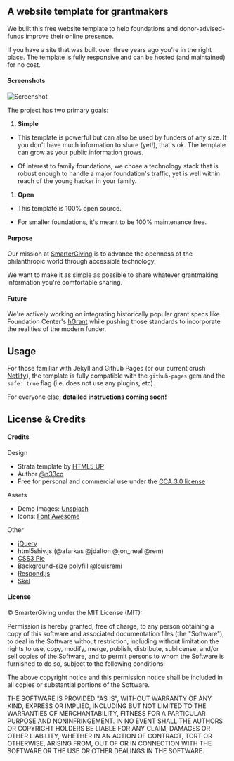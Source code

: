 ## A website template for grantmakers  

We built this free website template to help foundations and donor-advised-funds improve their online presence.  

If you have a site that was built over three years ago you're in the right place. The template is fully responsive and can be hosted (and maintained) for no cost.  

#### Screenshots  

![Screenshot](https://raw.githubusercontent.com/smartergiving/foundation-website-template/master/assets/images/readme-screenshots/responsive.png "Screenshot")  

The project has two primary goals:

1. **Simple**  

  - This template is powerful but can also be used by funders of any size. If you don't have much information to share (yet!), that's ok. The template can grow as your public information grows.  

  - Of interest to family foundations, we chose a technology stack that is robust enough to handle a major foundation's traffic, yet is well within reach of the young hacker in your family.  

1. **Open**  
  - This template is 100% open source.   

  - For smaller foundations, it's meant to be 100% maintenance free.  
   
#### Purpose  

Our mission at [SmarterGiving](https://smartergiving.org) is to advance the openness of the philanthropic world through accessible technology.  

We want to make it as simple as possible to share whatever grantmaking information you're comfortable sharing.  

#### Future  

We're actively working on integrating historically popular grant specs like Foundation Center's [hGrant](http://foundationcenter.org/grantmakers/hgrant.html) while pushing those standards to incorporate the realities of the modern funder.  

## Usage  

For those familiar with Jekyll and Github Pages (or our current crush [Netlify](https://www.netlify.com/)), the template is fully compatible with the `github-pages` gem and the `safe: true` flag (i.e. does not use any plugins, etc).  

For everyone else, **detailed instructions coming soon!**  

## License & Credits  

#### Credits  

Design  
  - Strata template by [HTML5 UP](https://html5up.net)
  - Author [@n33co](https://twitter.com/n33co)
  - Free for personal and commercial use under the [CCA 3.0 license](http://html5up.net/license)

Assets  
  - Demo Images: [Unsplash](http://unsplash.com)  
  - Icons: [Font Awesome](http://fortawesome.github.com/Font-Awesome)  

Other  
  - [jQuery](http://jquery.com)
  - html5shiv.js (@afarkas @jdalton @jon_neal @rem)
  - [CSS3 Pie](http://css3pie.com)
  - Background-size polyfill [@louisremi](github.com/louisremi)
  - [Respond.js](http://j.mp/respondjs)
  - [Skel](skel.io)  

#### License

&copy; SmarterGiving under the MIT License (MIT):

Permission is hereby granted, free of charge, to any person obtaining a copy
of this software and associated documentation files (the "Software"), to deal
in the Software without restriction, including without limitation the rights
to use, copy, modify, merge, publish, distribute, sublicense, and/or sell
copies of the Software, and to permit persons to whom the Software is
furnished to do so, subject to the following conditions:

The above copyright notice and this permission notice shall be included in all
copies or substantial portions of the Software.

THE SOFTWARE IS PROVIDED "AS IS", WITHOUT WARRANTY OF ANY KIND, EXPRESS OR
IMPLIED, INCLUDING BUT NOT LIMITED TO THE WARRANTIES OF MERCHANTABILITY,
FITNESS FOR A PARTICULAR PURPOSE AND NONINFRINGEMENT. IN NO EVENT SHALL THE
AUTHORS OR COPYRIGHT HOLDERS BE LIABLE FOR ANY CLAIM, DAMAGES OR OTHER
LIABILITY, WHETHER IN AN ACTION OF CONTRACT, TORT OR OTHERWISE, ARISING FROM,
OUT OF OR IN CONNECTION WITH THE SOFTWARE OR THE USE OR OTHER DEALINGS IN THE
SOFTWARE.
